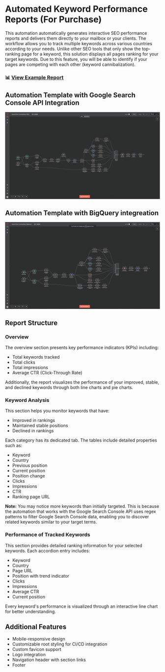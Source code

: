# Automated Keyword Performance Reports (For Purchase)

This automation automatically generates interactive SEO performance reports and delivers them directly to your mailbox or your clients. The workflow allows you to track multiple keywords across various countries according to your needs. Unlike other SEO tools that only show the top-ranking page for a keyword, this solution displays all pages ranking for your target keywords. Due to this feature, you will be able to identify if your pages are competing with each other (keyword cannibalization).


### 📊 [View Example Report](./n8n-keyword-rank-tracking-example-report.html)

## Automation Template with Google Search Console API Integration 
![n8n automation for keyword report generation gsc](./n8n-keyword-rank-tracking-report-automation-gsc.png)

## Automation Template with BigQuery integreation
![n8n automation for keyword report generation bigquery](./n8n-keyword-rank-tracking-report-automation-bigquery.png)

## Report Structure

### Overview
The overview section presents key performance indicators (KPIs) including:
- Total keywords tracked
- Total clicks
- Total impressions
- Average CTR (Click-Through Rate)

Additionally, the report visualizes the performance of your improved, stable, and declined keywords through both line charts and pie charts.

### Keyword Analysis
This section helps you monitor keywords that have:
- Improved in rankings
- Maintained stable positions
- Declined in rankings

Each category has its dedicated tab. The tables include detailed properties such as:
- Keyword
- Country
- Previous position
- Current position
- Position change
- Clicks
- Impressions
- CTR
- Ranking page URL

**Note:** You may notice more keywords than initially targeted. This is because the automation that works with the Google Search Console API uses regex patterns to filter Google Search Console data, enabling you to discover related keywords similar to your target terms.

### Performance of Tracked Keywords
This section provides detailed ranking information for your selected keywords. Each accordion entry includes:
- Keyword
- Country
- Page URL
- Position with trend indicator
- Clicks
- Impressions
- Average CTR
- Current position

Every keyword's performance is visualized through an interactive line chart for better understanding.

## Additional Features

- Mobile-responsive design
- Customizable root styling for CI/CD integration
- Custom favicon support
- Logo integration
- Navigation header with section links
- Footer

